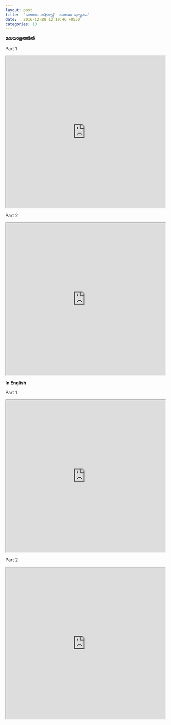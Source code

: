 ```yaml
---
layout: post
title:  "പത്താം ക്ളാസ്സ്  കണക്കു പുസ്തകം"
date:   2016-12-28 12:19:46 +0530
categories: 10
---
```


**മലയാളത്തിൽ**


Part 1


<iframe src="https://drive.google.com/file/d/0B9RALRt8cZP_LWVpcmRlbzBkX1E/preview" width="100%" height="480"></iframe>

Part 2

<iframe src="https://drive.google.com/file/d/0B9RALRt8cZP_T0dNNnloNDV5NTQ/preview" width="100%" height="480"></iframe>

**In English**

Part 1

<iframe src="https://drive.google.com/file/d/0B9RALRt8cZP_UGlKY2RoMW5Kdmc/preview" width="100%" height="480"></iframe>

Part 2

<iframe src="https://drive.google.com/file/d/0B9RALRt8cZP_Zm1CSzJRdkdXeG8/preview" width="100%" height="480"></iframe>

